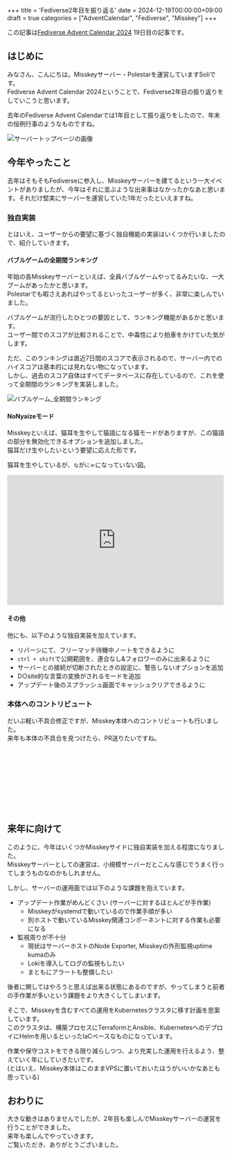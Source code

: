 +++
title = 'Fediverse2年目を振り返る'
date = 2024-12-19T00:00:00+09:00
draft = true
categories = ["AdventCalendar", "Fediverse", "Misskey"]
+++

この記事は[Fediverse Advent Calendar 2024](https://adventar.org/calendars/10064) 19日目の記事です。

## はじめに

みなさん、こんにちは。Misskeyサーバー・Polestarを運営していますSoliです。  
Fediverse Advent Calendar 2024ということで、Fediverse2年目の振り返りをしていこうと思います。

去年のFediverse Advent Calendarでは1年目として振り返りをしたので、年末の恒例行事のようなものですね。

![サーバートップページの画像](https://media.soli0222.com/polestar/134ad96f-3eb0-45a7-bee4-4327e21330d5.webp)

## 今年やったこと

去年はそもそもFediverseに参入し、Misskeyサーバーを建てるという一大イベントがありましたが、今年はそれに並ぶような出来事はなかったかなあと思います。それだけ堅実にサーバーを運営していた1年だったといえますね。

### 独自実装

とはいえ、ユーザーからの要望に基づく独自機能の実装はいくつか行いましたので、紹介していきます。

#### バブルゲームの全期間ランキング

年始の各Misskeyサーバーといえば、全員バブルゲームやってるみたいな、一大ブームがあったかと思います。  
Polestarでも暇さえあればやってるといったユーザーが多く、非常に楽しんでいました。

バブルゲームが流行したひとつの要因として、ランキング機能があるかと思います。  
ユーザー間でのスコアが比較されることで、中毒性により拍車をかけていた気がします。  

ただ、このランキングは直近7日間のスコアで表示されるので、サーバー内でのハイスコアは基本的には見れない物になっています。  
しかし、過去のスコア自体はすべてデータベースに存在しているので、これを使って全期間のランキングを実装しました。

![バブルゲーム_全期間ランキング](https://media.soli0222.com/polestar/4940b4d1-25d3-494f-beb2-7111783ad5a2.webp)

#### NoNyaizeモード

Misskeyといえば、猫耳を生やして猫語になる猫モードがありますが、この猫語の部分を無効化できるオプションを追加しました。  
猫耳だけ生やしたいという要望に応えた形です。

猫耳を生やしているが、`な`が`にゃ`になっていない図。  

<iframe src="https://mi.soli0222.com/embed/notes/a193o5jy2a" data-misskey-embed-id="v1_098fc0e1-c714-4ce1-8a19-0cad7bd9a4cf" loading="lazy" referrerpolicy="strict-origin-when-cross-origin" style="border: none; width: 100%; max-width: 500px; height: 300px; color-scheme: light dark;"></iframe>
<script defer src="https://mi.soli0222.com/embed.js"></script>

#### その他

他にも、以下のような独自実装を加えています。

- リバーシにて、フリーマッチ待機中ノートをできるように
- `ctrl + shift`で公開範囲を、連合なし&フォロワーのみに出来るように
- サーバーとの接続が切断されたときの設定に、警告しないオプションを追加
- D○site的な言葉の変換がされるモードを追加
- アップデート後のスプラッシュ画面でキャッシュクリアできるように

### 本体へのコントリビュート

だいぶ軽い不具合修正ですが、Misskey本体へのコントリビュートも行いました。  
来年も本体の不具合を見つけたら、PR送りたいですね。

<div class="iframely-embed"><div class="iframely-responsive" style="height: 140px; padding-bottom: 0;"><a href="https://github.com/misskey-dev/misskey/pull/13172" data-iframely-url="//iframely.net/nU9lATk?card=small"></a></div></div><script async src="//iframely.net/embed.js"></script>

## 来年に向けて

このように、今年はいくつかMisskeyサイドに独自実装を加える程度になりました。  
Misskeyサーバーとしての運営は、小規模サーバーだとこんな感じでうまく行ってしまうものなのかもしれません。

しかし、サーバーの運用面では以下のような課題を抱えています。

- アップデート作業がめんどくさい (サーバーに対するほとんどが手作業)
  - Misskeyがsystemdで動いているので作業手順が多い
  - 別ホストで動いているMisskey関連コンポーネントに対する作業も必要になる
- 監視周りが不十分
  - 現状はサーバーホストのNode Exporter, Misskeyの外形監視uptime kumaのみ
  - Lokiを導入してログの監視もしたい
  - まともにアラートも整備したい


後者に関してはやろうと思えば出来る状態にあるのですが、やってしまうと前者の手作業が多いという課題をより大きくしてしまいます。

そこで、Misskeyを含むすべての運用をKubernetesクラスタに移す計画を思案しています。  
このクラスタは、構築プロセスにTerraformとAnsible、KubernetesへのデプロイにHelmを用いるといったIaCベースなものになっています。

作業や保守コストをできる限り減らしつつ、より充実した運用を行えるよう、整えていく年にしていきたいです。  
(とはいえ、Misskey本体はこのままVPSに置いておいたほうがいいかなあとも思っている)

## おわりに

大きな動きはありませんでしたが、2年目も楽しんでMisskeyサーバーの運営を行うことができました。  
来年も楽しんでやっていきます。  
ご覧いただき、ありがとうございました。